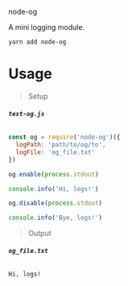node-og

A mini logging module.

`yarn add node-og`

# **Usage**

> Setup

###### **`test-og.js`**

```javascript
const og = require('node-og')({
  logPath: 'path/to/og/to',
  logFile: 'og_file.txt'
})

og.enable(process.stdout)

console.info('Hi, logs!')

og.disable(process.stdout)

console.info('Bye, logs!')
```

> Output
###### **`og_file.txt`**

```
Hi, logs!
```

